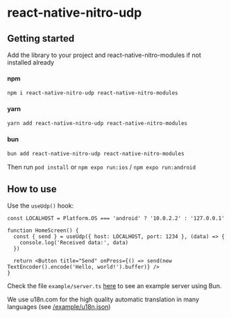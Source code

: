 # react-native-nitro-udp

## Getting started

Add the library to your project and react-native-nitro-modules if not installed already

#### npm

```bash
npm i react-native-nitro-udp react-native-nitro-modules
```

#### yarn

```bash
yarn add react-native-nitro-udp react-native-nitro-modules
```

#### bun

```bash
bun add react-native-nitro-udp react-native-nitro-modules
```

Then run `pod install` or `npm expo run:ios` / `npm expo run:android`

## How to use

Use the `useUdp()` hook:

```tsx
const LOCALHOST = Platform.OS === 'android' ? '10.0.2.2' : '127.0.0.1'

function HomeScreen() {
  const { send } = useUdp({ host: LOCALHOST, port: 1234 }, (data) => {
    console.log('Received data:', data)
  })

  return <Button title="Send" onPress={() => send(new TextEncoder().encode('Hello, world!').buffer)} />
}
```

Check the file `example/server.ts` [here](https://github.com/Daavidaviid/expo-udp/tree/main/example) to see an example server using Bun.

We use u18n.com for the high quality automatic translation in many languages (see [/example/u18n.json](https://github.com/Daavidaviid/expo-udp/tree/main/example/u18n.json))